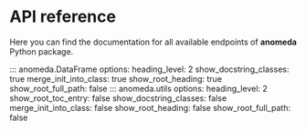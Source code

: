 # API reference

Here you can find the documentation for all available endpoints of **anomeda** Python package.

::: anomeda.DataFrame
    options:
      heading_level: 2
      show_docstring_classes: true
      merge_init_into_class: true
      show_root_heading: true
      show_root_full_path: false
::: anomeda.utils
    options:
      heading_level: 2
      show_root_toc_entry: false
      show_docstring_classes: false
      merge_init_into_class: false
      show_root_heading: false
      show_root_full_path: false